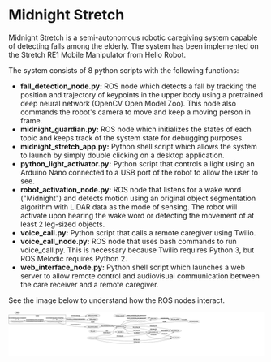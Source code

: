 # Midnight Stretch
Midnight Stretch is a semi-autonomous robotic caregiving system capable of detecting falls among the elderly. The system has been implemented on the Stretch RE1 Mobile Manipulator from Hello Robot.

The system consists of 8 python scripts with the following functions:
- **fall_detection_node.py:** ROS node which detects a fall by tracking the position and trajectory of keypoints in the upper body using a pretrained deep neural network (OpenCV Open Model Zoo). This node also commands the robot's camera to move and keep a moving person in frame.
- **midnight_guardian.py:** ROS node which initializes the states of each topic and keeps track of the system state for debugging purposes.
- **midnight_stretch_app.py:** Python shell script which allows the system to launch by simply double clicking on a desktop application.
- **python_light_activator.py:** Python script that controls a light using an Arduino Nano connected to a USB port of the robot to allow the user to see.
- **robot_activation_node.py:** ROS node that listens for a wake word ("Midnight") and detects motion using an original object segmentation algorithm with LIDAR data as the mode of sensing. The robot will activate upon hearing the wake word or detecting the movement of at least 2 leg-sized objects.
- **voice_call.py:** Python script that calls a remote caregiver using Twilio.
- **voice_call_node.py:** ROS node that uses bash commands to run voice_call.py. This is necessary because Twilio requires Python 3, but ROS Melodic requires Python 2.
- **web_interface_node.py:** Python shell script which launches a web server to allow remote control and audiovisual communication between the care receiver and a remote caregiver.

See the image below to understand how the ROS nodes interact.

![Alt text](midnight_stretch_node_mapping.svg?raw=true "Title")
